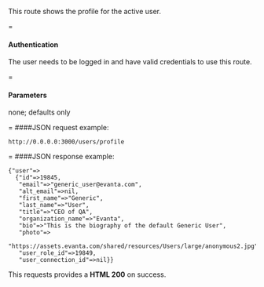 <!-- --- title: GET /users/:profile -->

This route shows the profile for the active user.

=
#### Authentication

The user needs to be logged in and have valid credentials to use this route.

=
#### Parameters

none; defaults only

=
####JSON request example:
```
http://0.0.0.0:3000/users/profile
```

=
####JSON response example:

```
{"user"=>
  {"id"=>19845,
   "email"=>"generic_user@evanta.com",
   "alt_email"=>nil,
   "first_name"=>"Generic",
   "last_name"=>"User",
   "title"=>"CEO of QA",
   "organization_name"=>"Evanta",
   "bio"=>"This is the biography of the default Generic User",
   "photo"=>
    "https://assets.evanta.com/shared/resources/Users/large/anonymous2.jpg",
   "user_role_id"=>19849,
   "user_connection_id"=>nil}}
```

This requests provides a <strong>HTML 200</strong> on success.